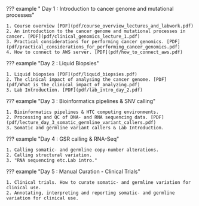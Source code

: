 ??? example " Day 1 : Introduction to cancer genome and mutational processes"

    1. Course overview [PDF](pdf/course_overview_lectures_and_labwork.pdf)
    2. An introduction to the cancer genome and mutational processes in cancer. [PDF](pdf/clinical_genomics_lecture_1.pdf)
    3. Practical considerations for performing cancer genomics. [PDF](pdf/practical_considerations_for_performing_cancer_genomics.pdf)
    4. How to connect to AWS server. [PDF](pdf/how_to_connect_aws.pdf)

??? example "Day 2 : Liquid Biopsies"

    1. Liquid biopsies [PDF](pdf/liquid_biopsies.pdf)
    2. The clinical impact of analysing the cancer genome. [PDF](pdf/What_is_the_clinical_impact_of_analyzing.pdf) 
    3. Lab Introduction. [PDF](pdf/lab_intro_day_2.pdf) 
     
??? example "Day 3 : Bioinformatics pipelines & SNV calling"

    1. Bioinformatics pipelines & HTC computing environments.
    2. Processing and QC of DNA- and RNA sequencing data. [PDF](pdf/lecture_day_3_somatic_germline_variant_callers.pdf)
    3. Somatic and germline variant callers & Lab Introduction.

??? example "Day 4 : GSR calling & RNA-Seq"

    1. Calling somatic- and germline copy-number alterations.
    2. Calling structural variation. 
    3. "RNA sequencing etc.Lab intro."

??? example "Day 5 : Manual Curation - Clinical Trials"

    1. Clinical trials. How to curate somatic- and germline variation for clinical use.
    2. Annotating, interpreting and reporting somatic- and germline variation for clinical use.
    
